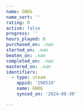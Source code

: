 ```yaml
---
name: GNOG
name_sort: ''
rating: 0
active: false
progress: ''
hours_played: 0
purchased_on: .nan
started_on: .nan
beaten_on: .nan
completed_on: .nan
mastered_on: .nan
identifiers:
  - type: steam
    appid: '290510'
    name: GNOG
    synced_on: '2024-08-30'

---
```

